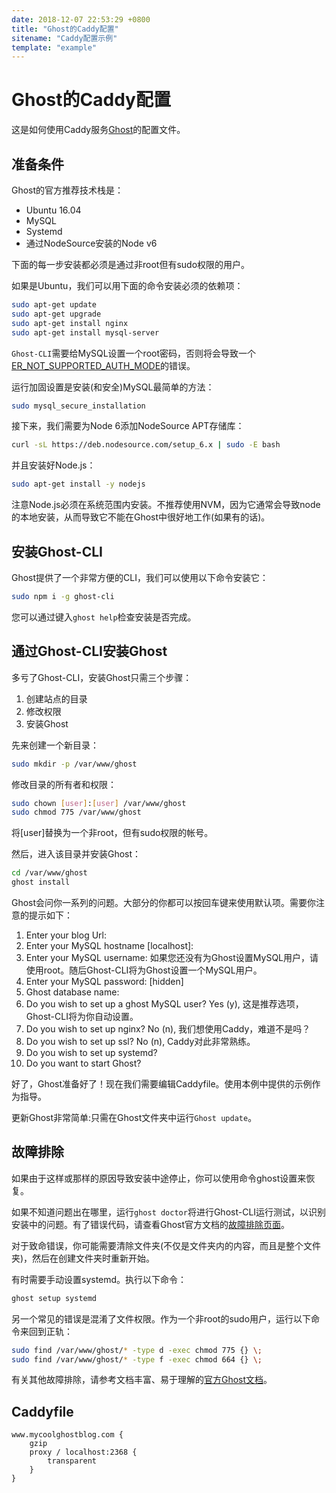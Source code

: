 ```yaml
---
date: 2018-12-07 22:53:29 +0800
title: "Ghost的Caddy配置"
sitename: "Caddy配置示例"
template: "example"
---
```


# Ghost的Caddy配置

这是如何使用Caddy服务[Ghost](https://ghost.org/)的配置文件。

## 准备条件
Ghost的官方推荐技术栈是：

* Ubuntu 16.04
* MySQL
* Systemd
* 通过NodeSource安装的Node v6

下面的每一步安装都必须是通过非root但有sudo权限的用户。

如果是Ubuntu，我们可以用下面的命令安装必须的依赖项：

```bash
sudo apt-get update
sudo apt-get upgrade
sudo apt-get install nginx
sudo apt-get install mysql-server
```

`Ghost-CLI`需要给MySQL设置一个root密码，否则将会导致一个[ER_NOT_SUPPORTED_AUTH_MODE](https://docs.ghost.org/docs/troubleshooting#section-error-with-mysql-er_not_supported_auth_mode)的错误。

运行加固设置是安装(和安全)MySQL最简单的方法：

```bash    
sudo mysql_secure_installation
```
接下来，我们需要为Node 6添加NodeSource APT存储库：

```bash
curl -sL https://deb.nodesource.com/setup_6.x | sudo -E bash
```
并且安装好Node.js：
```bash
sudo apt-get install -y nodejs
```

注意Node.js必须在系统范围内安装。不推荐使用NVM，因为它通常会导致node的本地安装，从而导致它不能在Ghost中很好地工作(如果有的话)。

## 安装Ghost-CLI

Ghost提供了一个非常方便的CLI，我们可以使用以下命令安装它：

```bash
sudo npm i -g ghost-cli
```

您可以通过键入`ghost help`检查安装是否完成。

## 通过Ghost-CLI安装Ghost

多亏了Ghost-CLI，安装Ghost只需三个步骤：

1. 创建站点的目录
2. 修改权限
3. 安装Ghost

先来创建一个新目录：
```bash
sudo mkdir -p /var/www/ghost
```

修改目录的所有者和权限：

```bash
sudo chown [user]:[user] /var/www/ghost
sudo chmod 775 /var/www/ghost
```
将[user]替换为一个非root，但有sudo权限的帐号。

然后，进入该目录并安装Ghost：

```bash
cd /var/www/ghost
ghost install
```

Ghost会问你一系列的问题。大部分的你都可以按回车键来使用默认项。需要你注意的提示如下：


1. Enter your blog Url:
2. Enter your MySQL hostname [localhost]:
3. Enter your MySQL username:
    如果您还没有为Ghost设置MySQL用户，请使用root。随后Ghost-CLI将为Ghost设置一个MySQL用户。
4. Enter your MySQL password: [hidden]
5. Ghost database name:
6. Do you wish to set up a ghost MySQL user?
    Yes (y), 这是推荐选项，Ghost-CLI将为你自动设置。
7. Do you wish to set up nginx?
    No (n), 我们想使用Caddy，难道不是吗？
8. Do you wish to set up ssl?
    No (n), Caddy对此非常熟练。
9. Do you wish to set up systemd?
10. Do you want to start Ghost?

好了，Ghost准备好了！现在我们需要编辑Caddyfile。使用本例中提供的示例作为指导。

更新Ghost非常简单:只需在Ghost文件夹中运行`Ghost update`。

## 故障排除

如果由于这样或那样的原因导致安装中途停止，你可以使用命令ghost设置来恢复。

如果不知道问题出在哪里，运行`ghost doctor`将进行Ghost-CLI运行测试，以识别安装中的问题。有了错误代码，请查看Ghost官方文档的[故障排除页面](https://docs.ghost.org/v1.0.0/docs/troubleshooting)。

对于致命错误，你可能需要清除文件夹(不仅是文件夹内的内容，而且是整个文件夹)，然后在创建文件夹时重新开始。

有时需要手动设置systemd。执行以下命令：

```bash
ghost setup systemd
```

另一个常见的错误是混淆了文件权限。作为一个非root的sudo用户，运行以下命令来回到正轨：

```bash
sudo find /var/www/ghost/* -type d -exec chmod 775 {} \;
sudo find /var/www/ghost/* -type f -exec chmod 664 {} \;
```

有关其他故障排除，请参考文档丰富、易于理解的[官方Ghost文档](https://docs.ghost.org/docs)。

## Caddyfile

```caddy
www.mycoolghostblog.com {
    gzip
    proxy / localhost:2368 {
        transparent
    }
}
```